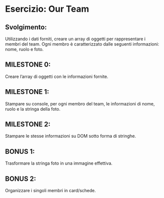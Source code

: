 Esercizio: Our Team
===
## Svolgimento:
Utilizzando i dati forniti, creare un array di oggetti per rappresentare i membri del team.
Ogni membro è caratterizzato dalle seguenti informazioni: nome, ruolo e foto.
## MILESTONE 0:
Creare l’array di oggetti con le informazioni fornite.
## MILESTONE 1:
Stampare su console, per ogni membro del team, le informazioni di nome, ruolo e la stringa della foto.
## MILESTONE 2:
Stampare le stesse informazioni su DOM sotto forma di stringhe.
## BONUS 1:
Trasformare la stringa foto in una immagine effettiva.
## BONUS 2:
Organizzare i singoli membri in card/schede.